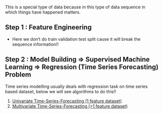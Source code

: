 This is a special type of data because in this type of data sequence in which things have happened matters.

## Step 1 : Feature Engineering
- Here we don’t do train validation test split cause it will break the sequence information!!

## Step 2 : Model Building => Supervised Machine Learning => Regression (Time Series Forecasting) Problem
Time series modelling usually deals with regression task on time series based dataset, below we will see algorithms to do this!!

1. [<ins> Univariate Time-Series-Forecasting (1 feature dataset) </ins>](https://github.com/khetansarvesh/Time-Series-Modelling/tree/main/univariate_time_series)
2. [<ins> Multivariate Time-Series-Forecasting (>1 feature dataset) </ins>](https://github.com/khetansarvesh/Time-Series-Modelling/tree/main/multivariate_time_series)
